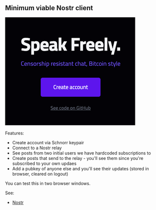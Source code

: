 ## Minimum viable Nostr client

![Nostr client](https://github.com/Entryist/zchat/blob/main/public/mvn.png)

Features:

- Create account via Schnorr keypair
- Connect to a Nostr relay
- See posts from two initial users we have hardcoded subscriptions to
- Create posts that send to the relay - you'll see them since you're subscribed to your own updaes
- Add a pubkey of anyone else and you'll see their updates (stored in browser, cleared on logout)

You can test this in two browser windows.

See:

- [Nostr](https://github.com/fiatjaf/nostr)
